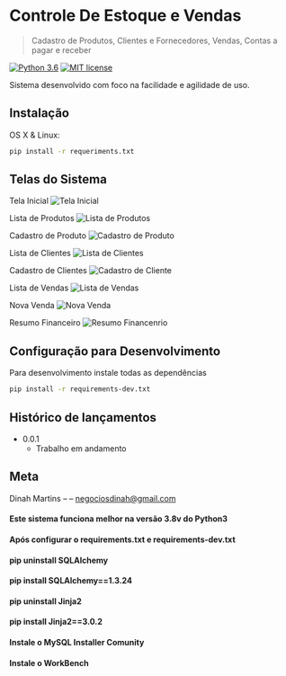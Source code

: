 
# Controle De Estoque e Vendas
> Cadastro de Produtos, Clientes e Fornecedores, Vendas, Contas a pagar e receber

 [![Python 3.6](https://img.shields.io/badge/Python-3.6-green.svg)](https://www.python.org/downloads/release/python-360/) [![MIT license](http://img.shields.io/badge/license-MIT-brightgreen.svg)](http://opensource.org/licenses/MIT)

Sistema desenvolvido com foco na facilidade e agilidade de uso.  




## Instalação

OS X & Linux:

```sh
pip install -r requeriments.txt
```

## Telas do Sistema

 Tela Inicial
![Tela Inicial](SC/home.png)

 Lista de Produtos
 ![Lista de Produtos](SC/listaproduto.png)

 Cadastro de Produto
 ![Cadastro de Produto](SC/cadproduto.png)

 Lista de Clientes
 ![Lista de Clientes](SC/listacliente.png)

 Cadastro de Clientes
 ![Cadastro de Cliente](SC/cadcliente.png)

 Lista de Vendas
 ![Lista de Vendas](SC/listavenda.png)

 Nova Venda
 ![Nova Venda](SC/vendas.png)

 Resumo Financeiro
 ![Resumo Financenrio](SC/resfinanceiro.png)



## Configuração para Desenvolvimento

Para desenvolvimento instale todas as dependências 

```sh
pip install -r requirements-dev.txt
```

## Histórico de lançamentos

* 0.0.1
    * Trabalho em andamento

## Meta

Dinah Martins –  – negociosdinah@gmail.com


#### Este sistema funciona melhor na versão 3.8v do Python3

#### Após configurar o requirements.txt e  requirements-dev.txt

#### pip uninstall SQLAlchemy

#### pip install SQLAlchemy==1.3.24

#### pip uninstall Jinja2

#### pip install Jinja2==3.0.2

#### Instale o MySQL Installer Comunity

#### Instale o WorkBench
